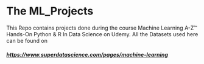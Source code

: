 # The ML_Projects
This Repo contains projects done during the course Machine Learning A-Z™ Hands-On Python & R In Data Science on Udemy.
All the Datasets used here can be found on
##### https://www.superdatascience.com/pages/machine-learning
